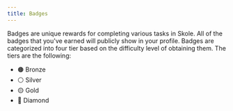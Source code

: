 ```yaml
---
title: Badges
---
```


Badges are unique rewards for completing various tasks in Skole. All of the badges that you've earned will publicly show in your profile. Badges are categorized into four tier based on the difficulty level of obtaining them. The tiers are the following:

- 🟤 Bronze
- ⚪ Silver
- 🟡 Gold
- 💎 Diamond
